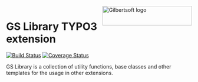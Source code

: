 <a href="http://gilbertsoft.org/">
    <img src="http://gilbertsoft.org/fileadmin/images/gilbertsoft.png" alt="Gilbertsoft logo" title="Gilbertsoft" align="right" height="53" width="243" />
</a>

# GS Library TYPO3 extension

[![Build Status](https://travis-ci.org/gilbertsoft/typo3-gslib.svg?branch=master)](https://travis-ci.org/gilbertsoft/typo3-gslib)
[![Coverage Status](https://coveralls.io/repos/github/gilbertsoft/typo3-gslib/badge.svg?branch=master)](https://coveralls.io/github/gilbertsoft/typo3-gslib?branch=master)

GS Library is a collection of utility functions, base classes and other templates for the usage in other extensions.
